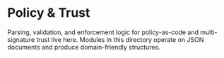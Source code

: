 # Policy & Trust

Parsing, validation, and enforcement logic for policy-as-code and multi-signature trust live here. Modules in this directory operate on JSON documents and produce domain-friendly structures.
